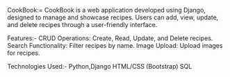 CookBook:=
CookBook is a web application developed using Django, designed to manage and showcase recipes. Users can add, view, update, and delete recipes through a user-friendly interface.

Features:-
CRUD Operations: Create, Read, Update, and Delete recipes.
Search Functionality: Filter recipes by name.
Image Upload: Upload images for recipes.

Technologies Used:-
Python,Django
HTML/CSS (Bootstrap)
SQL
